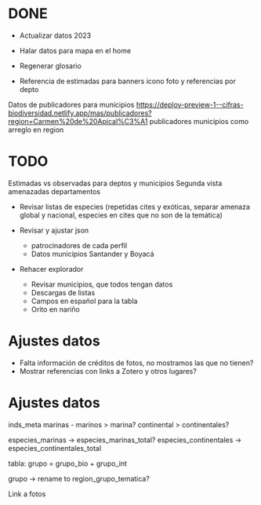 
# DONE

- Actualizar datos 2023

- Halar datos para mapa en el home
- Regenerar glosario

- Referencia de estimadas para banners
icono foto y referencias por depto

Datos de publicadores para municipios
https://deploy-preview-1--cifras-biodiversidad.netlify.app/mas/publicadores?region=Carmen%20de%20Apical%C3%A1
publicadores municipios como arreglo en region


# TODO


Estimadas vs observadas para deptos y municipios
Segunda vista amenazadas departamentos


- Revisar listas de especies (repetidas cites y exóticas, separar amenaza global y nacional, especies en cites que no son de la temática)

- Revisar y ajustar json 
    - patrocinadores de cada perfil
    - Datos municipios Santander y Boyacá

- Rehacer explorador
    - Revisar municipios, que todos tengan datos
    - Descargas de listas
    - Campos en español para la tabla
    - Orito en nariño




# Ajustes datos

- Falta información de créditos de fotos, no mostramos las que no tienen?
- Mostrar referencias con links a Zotero y otros lugares?






# Ajustes datos

inds_meta
marinas - marinos > marina?
continental > continentales?

especies_marinas -> especies_marinas_total?
especies_continentales -> especies_continentales_total 

tabla: grupo = grupo_bio + grupo_int

grupo -> rename to region_grupo_tematica?

Link a fotos









